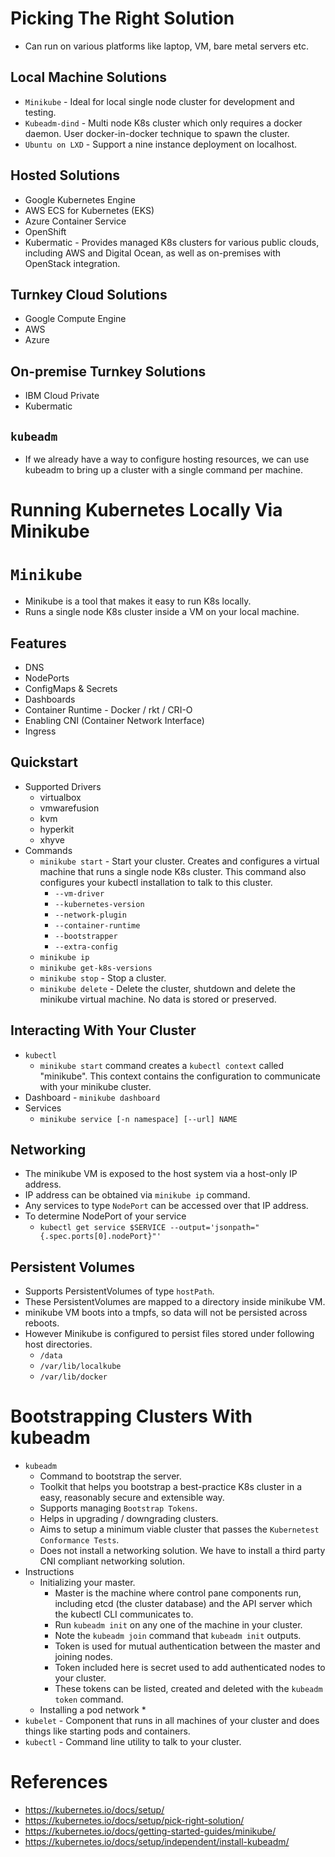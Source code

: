# Picking The Right Solution
* Can run on various platforms like laptop, VM, bare metal servers etc.
## Local Machine Solutions
* `Minikube` - Ideal for local single node cluster for development and testing.
* `Kubeadm-dind` - Multi node K8s cluster which only requires a docker daemon. User docker-in-docker technique to spawn the cluster.
* `Ubuntu on LXD` - Support a nine instance deployment on localhost.
## Hosted Solutions
* Google Kubernetes Engine
* AWS ECS for Kubernetes (EKS)
* Azure Container Service
* OpenShift
* Kubermatic - Provides managed K8s clusters for various public clouds, including AWS and Digital Ocean, as well as on-premises with OpenStack integration.
## Turnkey Cloud Solutions
* Google Compute Engine
* AWS
* Azure
## On-premise Turnkey Solutions
* IBM Cloud Private
* Kubermatic
## `kubeadm`
* If we already have a way to configure hosting resources, we can use kubeadm to bring up a cluster with a single command per machine.
# Running Kubernetes Locally Via Minikube
# `Minikube`
* Minikube is a tool that makes it easy to run K8s locally.
* Runs a single node K8s cluster inside a VM on your local machine.
## Features
* DNS
* NodePorts
* ConfigMaps & Secrets
* Dashboards
* Container Runtime - Docker / rkt / CRI-O
* Enabling CNI (Container Network Interface)
* Ingress
## Quickstart
* Supported Drivers
	* virtualbox
	* vmwarefusion
	* kvm
	* hyperkit
	* xhyve
* Commands
	* `minikube start` - Start your cluster. Creates and configures a virtual machine that runs a single node K8s cluster. This command also configures your kubectl installation to talk to this cluster.
		* `--vm-driver`
		* `--kubernetes-version`
		* `--network-plugin`
		* `--container-runtime`
		* `--bootstrapper`
		* `--extra-config`
	* `minikube ip`
	* `minikube get-k8s-versions`
	* `minikube stop` - Stop a cluster.
	* `minikube delete` - Delete the cluster, shutdown and delete the minikube virtual machine. No data is stored or preserved.
## Interacting With Your Cluster
* `kubectl`
	* `minikube start` command creates a `kubectl context` called "minikube". This context contains the configuration to communicate with your minikube cluster.
* Dashboard - `minikube dashboard`
* Services
	* `minikube service [-n namespace] [--url] NAME`
## Networking
* The minikube VM is exposed to the host system via a host-only IP address.
* IP address can be obtained via `minikube ip` command.
* Any services to type `NodePort` can be accessed over that IP address.
* To determine NodePort of your service
	* `kubectl get service $SERVICE --output='jsonpath="{.spec.ports[0].nodePort}"'`
## Persistent Volumes
* Supports PersistentVolumes of type `hostPath`.
* These PersistentVolumes are mapped to a directory inside minikube VM.
* minikube VM boots into a tmpfs, so data will not be persisted across reboots.
* However Minikube is configured to persist files stored under following host directories.
	* `/data`
	* `/var/lib/localkube`
	* `/var/lib/docker`
# Bootstrapping Clusters With kubeadm
* `kubeadm`
	* Command to bootstrap the server.
	* Toolkit that helps you bootstrap a best-practice K8s cluster in a easy, reasonably secure and extensible way.
	* Supports managing `Bootstrap Tokens`.
	* Helps in upgrading / downgrading clusters.
	* Aims to setup a minimum viable cluster that passes the `Kubernetest Conformance Tests`.
	* Does not install a networking solution. We have to install a third party CNI compliant networking solution.
* Instructions
	* Initializing your master.
		* Master is the machine where control pane components run, including etcd (the cluster database) and the API server which the kubectl CLI communicates to.
		* Run `kubeadm init` on any one of the machine in your cluster.
		* Note the `kubeadm join` command that `kubeadm init` outputs.
		* Token is used for mutual authentication between the master and joining nodes.
		* Token included here is secret used to add authenticated nodes to your cluster.
		* These tokens can be listed, created and deleted with the `kubeadm token` command.
	* Installing a pod network
		* 
* `kubelet` - Component that runs in all machines of your cluster and does things like starting pods and containers.
* `kubectl` - Command line utility to talk to your cluster.
# References
* https://kubernetes.io/docs/setup/
* https://kubernetes.io/docs/setup/pick-right-solution/
* https://kubernetes.io/docs/getting-started-guides/minikube/
* https://kubernetes.io/docs/setup/independent/install-kubeadm/

